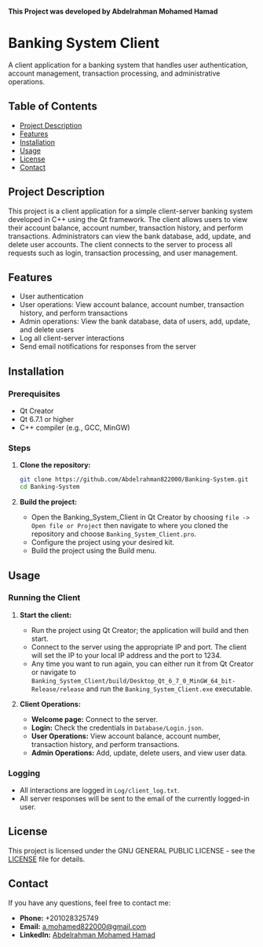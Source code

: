 **This Project was developed by Abdelrahman Mohamed Hamad**

# Banking System Client

A client application for a banking system that handles user authentication, account management, transaction processing, and administrative operations.

## Table of Contents
- [Project Description](#project-description)
- [Features](#features)
- [Installation](#installation)
- [Usage](#usage)
- [License](#license)
- [Contact](#contact)

## Project Description

This project is a client application for a simple client-server banking system developed in C++ using the Qt framework. The client allows users to view their account balance, account number, transaction history, and perform transactions. Administrators can view the bank database, add, update, and delete user accounts. The client connects to the server to process all requests such as login, transaction processing, and user management.

## Features

- User authentication
- User operations: View account balance, account number, transaction history, and perform transactions
- Admin operations: View the bank database, data of users, add, update, and delete users 
- Log all client-server interactions
- Send email notifications for responses from the server

## Installation

### Prerequisites

- Qt Creator
- Qt 6.7.1 or higher
- C++ compiler (e.g., GCC, MinGW)

### Steps

1. **Clone the repository:**
    ```bash
    git clone https://github.com/Abdelrahman822000/Banking-System.git
    cd Banking-System
    ```

2. **Build the project:**
    - Open the Banking_System_Client in Qt Creator by choosing `file -> Open file or Project` then navigate to where you cloned the repository and choose `Banking_System_Client.pro`.
    - Configure the project using your desired kit.
    - Build the project using the Build menu.

## Usage

### Running the Client

1. **Start the client:**
    - Run the project using Qt Creator; the application will build and then start.
    - Connect to the server using the appropriate IP and port. The client will set the IP to your local IP address and the port to 1234.
    - Any time you want to run again, you can either run it from Qt Creator or navigate to `Banking_System_Client/build/Desktop_Qt_6_7_0_MinGW_64_bit-Release/release` and run the `Banking_System_Client.exe` executable.

2. **Client Operations:**
    - **Welcome page:** Connect to the server.
    - **Login:** Check the credentials in `Database/Login.json`.
    - **User Operations:** View account balance, account number, transaction history, and perform transactions.
    - **Admin Operations:** Add, update, delete users, and view user data.

### Logging

- All interactions are logged in `Log/client_log.txt`.
- All server responses will be sent to the email of the currently logged-in user.

## License

This project is licensed under the GNU GENERAL PUBLIC LICENSE - see the [LICENSE](LICENSE) file for details.

## Contact

If you have any questions, feel free to contact me:
- **Phone:** +201028325749
- **Email:** a.mohamed822000@gmail.com
- **LinkedIn:** [Abdelrahman Mohamed Hamad](https://www.linkedin.com/in/abdelrahman-mohamed-a1956b247/)
